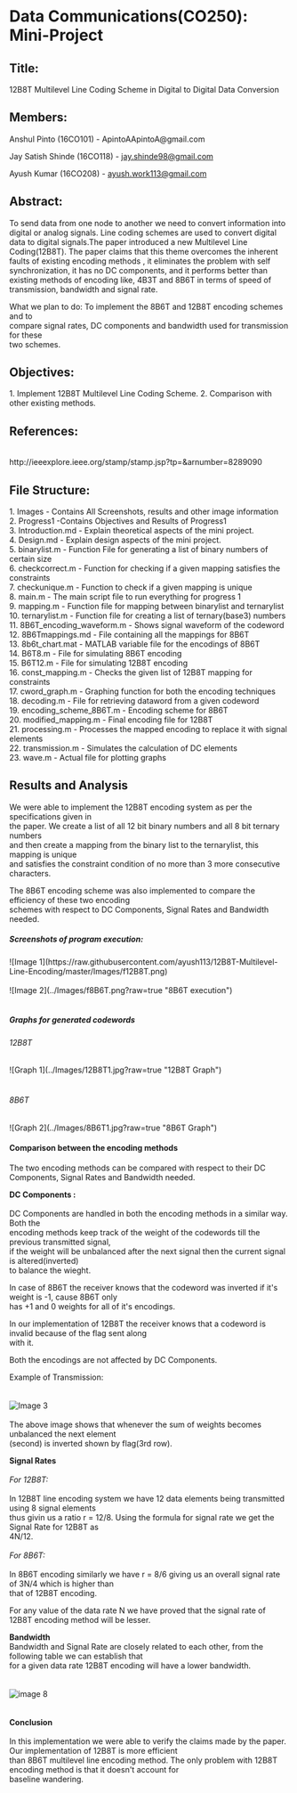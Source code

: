# Data Communications(CO250): Mini-Project

<h2>Title:</h2>
12B8T Multilevel Line Coding Scheme in Digital to Digital Data Conversion

<h2>Members:</h2>
Anshul Pinto (16CO101) -  ApintoAApintoA@gmail.com

Jay Satish Shinde (16CO118) - jay.shinde98@gmail.com

Ayush Kumar (16CO208) - ayush.work113@gmail.com

<h2>Abstract:</h2>
To send data from one node to another we need to convert information into  
digital or analog signals. Line coding schemes are used to convert digital data  
to digital signals.The paper introduced a new Multilevel Line Coding(12B8T).   
The paper claims that this theme overcomes the inherent faults of existing  
encoding methods , it eliminates the problem with self synchronization, it has   
no DC components, and it performs better than existing methods of encoding like,  
4B3T and 8B6T in terms of speed of transmission, bandwidth and signal rate.  
  
What we plan to do: To implement the 8B6T and 12B8T encoding schemes and to   
compare signal rates, DC components and bandwidth used for transmission for these  
two schemes.  

<h2>Objectives:</h2>  
1. Implement 12B8T Multilevel Line Coding Scheme.  
2. Comparison with other existing methods.  
  
<h2>References:</h2> <br/>
http://ieeexplore.ieee.org/stamp/stamp.jsp?tp=&arnumber=8289090


<h2>File Structure:</h2>
1. Images - Contains All Screenshots, results and other image information<br/>
2. Progress1 -Contains Objectives and Results of Progress1<br/>
3. Introduction.md - Explain theoretical aspects of the mini project.<br/>
4. Design.md - Explain design aspects of the mini project.<br/>
5. binarylist.m - Function File for generating a list of binary numbers of certain size<br/>
6. checkcorrect.m - Function for checking if a given mapping satisfies the constraints<br/>
7. checkunique.m - Function to check if a given mapping is unique<br/>
8. main.m - The main script file to run everything for progress 1<br/>
9. mapping.m - Function file for mapping between binarylist and ternarylist<br/>
10. ternarylist.m - Function file for creating a list of ternary(base3) numbers<br/>
11. 8B6T_encoding_waveform.m - Shows signal waveform of the codeword<br/>
12. 8B6Tmappings.md - File containing all the mappings for 8B6T<br/>
13. 8b6t_chart.mat - MATLAB variable file for the encodings of 8B6T<br/>
14. B6T8.m - File for simulating 8B6T encoding<br/>
15. B6T12.m - File for simulating 12B8T encoding<br/>
16. const_mapping.m - Checks the given list of 12B8T mapping for constraints<br/>
17. cword_graph.m - Graphing function for both the encoding techniques<br/>
18. decoding.m - File for retrieving dataword from a given codeword<br/>
19. encoding_scheme_8B6T.m - Encoding scheme for 8B6T<br/>
20. modified_mapping.m - Final encoding file for 12B8T<br/>
21. processing.m - Processes the mapped encoding to replace it with signal elements<br/>
22. transmission.m - Simulates the calculation of DC elements<br/>
23. wave.m - Actual file for plotting graphs<br/>

<h2>Results and Analysis</h2>

We were able to implement the 12B8T encoding system as per the specifications given in  
the paper. We create a list of all 12 bit binary numbers and all 8 bit ternary numbers  
and then create a mapping from the binary list to the ternarylist, this mapping is unique  
and satisfies the constraint condition of no more than 3 more consecutive characters.  
  
The 8B6T encoding scheme was also implemented to compare the efficiency of these two encoding  
schemes with respect to DC Components, Signal Rates and Bandwidth needed.  

<h5>Screenshots of program execution:</h5>  
![Image 1](https://raw.githubusercontent.com/ayush113/12B8T-Multilevel-Line-Encoding/master/Images/f12B8T.png)
<br/><br/>  
![Image 2](../Images/f8B6T.png?raw=true "8B6T execution")<br/><br/>  

<h5>Graphs for generated codewords</h5>  
<h6> 12B8T</h6>  
![Graph 1](../Images/12B8T1.jpg?raw=true "12B8T Graph") <br/><br/>  
 <h6> 8B6T</h6>  
![Graph 2](../Images/8B6T1.jpg?raw=true "8B6T Graph")  

<h4>Comparison between the encoding methods</h4>  
The two encoding methods can be compared with respect to their DC Components, Signal Rates  
and Bandwidth needed.  

<b>DC Components :</b><br/>  
DC Components are handled in both the encoding methods in a similar way. Both the  
encoding methods keep track of the weight of the codewords till the previous transmitted signal,  
if the weight will be unbalanced after the next signal then the current signal is altered(inverted)  
to balance the wieght.  

In case of 8B6T the receiver knows that the codeword was inverted if it's weight is -1, cause 8B6T only  
has +1 and 0 weights for all of it's encodings.  

In our implementation of 12B8T the receiver knows that a codeword is invalid because of the flag sent along  
with it.  

Both the encodings are not affected by DC Components.  

Example of Transmission:<br/><br/>  
![Image 3](../Images/fDC12B8T.png?raw=true "Transmission")  
<br/>
The above image shows that whenever the sum of weights becomes unbalanced the next element  
(second) is inverted shown by flag(3rd row).  

<b>Signal Rates</b><br/>  
<i>For 12B8T:</i><br/>  
In 12B8T line encoding system we have 12 data elements being transmitted using 8 signal elements  
thus givin us a ratio r = 12/8. Using the formula for signal rate we get the Signal Rate for 12B8T as  
4N/12.<br/>  
<i>For 8B6T:</i><br/>  
In 8B6T encoding similarly we have r = 8/6 giving us an overall signal rate of 3N/4 which is higher than   
that of 12B8T encoding.  

For any value of the data rate N we have proved that the signal rate of 12B8T encoding method will be lesser.  

<b>Bandwidth</b>   
Bandwidth and Signal Rate are closely related to each other, from the following table we can establish that  
for a given data rate 12B8T encoding will have a lower bandwidth.  
<br/>  
![image 8](../Images/bandwidth.png?raw=true "Bandwidth")  
<br/>  
<b>Conclusion</b><br/>  
In this implementation we were able to verify the claims made by the paper. Our implementation of 12B8T is more efficient  
than 8B6T multilevel line encoding method. The only problem with 12B8T encoding method is that it doesn't account for  
baseline wandering.  
